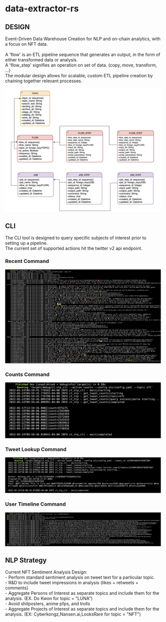 # data-extractor-rs

## DESIGN
<p>Event-Driven Data Warehouse Creation for NLP and on-chain analytics, with a focus on NFT data. </br></br>
A 'flow' is an ETL pipeline sequence that generates an output, in the form of either transformed data or analysis. </br>
A 'flow_step' signifies an operation on set of data. (copy, move, transform, ...) </br>
The modular design allows for scalable, custom ETL pipeline creation by chaining together relevant processes. </br>
</p>

<p align="center" width="15%" size="50%">
   <img src="work/db_design_flows.png">  
</p>

## CLI
<p>The CLI tool is designed to query specific subjects of interest prior to setting up a pipeline. </br>
The current set of supported actions hit the twitter v2 api endpoint. </br>
</p>

### Recent Command
<p align="center" width="15%" size="50%">
   <img src="work/cli_recent_test_run.png">  
</p>

### Counts Command
<p align="center" width="15%" size="50%">
   <img src="work/cli_counts_test_run.png">  
</p>

### Tweet Lookup Command
<p align="center" width="15%" size="50%">
   <img src="work/cli_tweet_lookup_test_run.png">  
</p>

### User Timeline Command
<p align="center" width="15%" size="50%">
   <img src="work/cli_user_timeline_test_run.png">  
</p>

## NLP Strategy
<p> Current NFT Sentiment Analysis Design: </br>
- Perform standard sentiment analysis on tweet text for a particular topic. </br>
- R&D to include tweet impressions in analysis (likes + retweets + comments) </br>
- Aggregate Persons of Interest as separate topics and include them for the analysis. (EX. Do Kwon for topic = "LUNA") </br>
  - Avoid shitposters, anime pfps, and trolls </br>
- Aggregate Projects of Interest as separate topics and include them for the analysis. (EX: Cyberkongz,Nansen.ai,LooksRare for topic = "NFT") </br>
</p>
